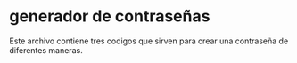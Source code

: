 # generador de contraseñas
Este archivo contiene tres codigos que sirven para crear una contraseña de diferentes maneras.
